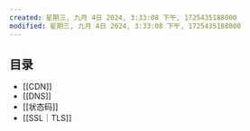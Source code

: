 ```yaml
---
created: 星期三, 九月 4日 2024, 3:33:08 下午, 1725435188000
modified: 星期三, 九月 4日 2024, 3:33:08 下午, 1725435188000
---
```


## 目录
- [[CDN]]
- [[DNS]]
- [[状态码]]
- [[SSL｜TLS]]